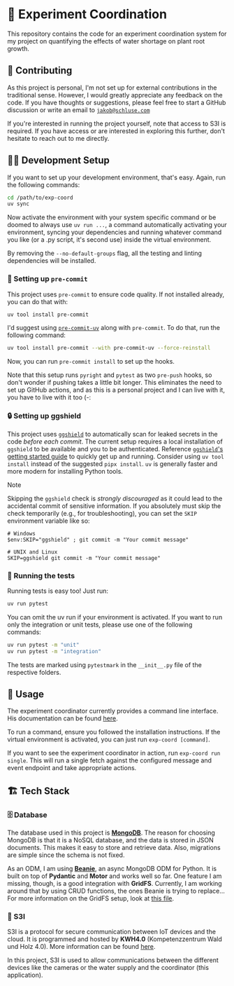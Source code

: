 # 🌱 Experiment Coordination

This repository contains the code for an experiment coordination system for my project on quantifying the effects of water shortage on plant root growth.

## 🤝 Contributing

As this project is personal, I'm not set up for external contributions in the traditional sense. However, I would greatly appreciate any feedback on the code. If you have thoughts or suggestions, please feel free to start a GitHub discussion or write an email to [`jakob@schluse.com`](mailto:jakob@schluse.com)

If you're interested in running the project yourself, note that access to S3I is required. If you have access or are interested in exploring this further, don't hesitate to reach out to me directly.

## 🧑‍💻 Development Setup

If you want to set up your development environment, that's easy. Again, run the following commands:

```bash
cd /path/to/exp-coord
uv sync
```

Now activate the environment with your system specific command or be doomed to always use `uv run ...`, a command automatically activating your environment, syncing your dependencies and running whatever command you like (or a .py script, it's second use) inside the virtual environment.

By removing the `--no-default-groups` flag, all the testing and linting dependencies will be installed.

### 🔎 Setting up `pre-commit`

This project uses `pre-commit` to ensure code quality. If not installed already, you can do that with:

```bash
uv tool install pre-commit
```

I'd suggest using [`pre-commit-uv`](https://pypi.org/project/pre-commit-uv/) along with `pre-commit`. To do that, run the following command:

```bash
uv tool install pre-commit --with pre-commit-uv --force-reinstall
```

Now, you can run `pre-commit install` to set up the hooks.

Note that this setup runs `pyright` and `pytest` as two `pre-push` hooks, so don't wonder if pushing takes a little bit longer. This eliminates the need to set up GitHub actions, and as this is a personal project and I can live with it, you have to live with it too (-:

### 🔒 Setting up ggshield

This project uses [`ggshield`](https://docs.gitguardian.com/platform/gitguardian-suite/gitguardian-cli-ggshield) to automatically scan for leaked secrets in the code *before each commit*. The current setup requires a local installation of `ggshield` to be available and you to be authenticated. Reference [`ggshield`'s getting started guide](https://docs.gitguardian.com/ggshield-docs/getting-started) to quickly get up and running. Consider using `uv tool install` instead of the suggested `pipx install`. `uv` is generally faster and more modern for installing Python tools.

> [!NOTE]
> Skipping the `ggshield` check is *strongly discouraged* as it could lead to the accidental commit of sensitive information. If you absolutely must skip the check temporarily (e.g., for troubleshooting), you can set the `SKIP` environment variable like so:
>
> ```
> # Windows
> $env:SKIP="ggshield" ; git commit -m "Your commit message"
>
> # UNIX and Linux
> SKIP=ggshield git commit -m "Your commit message"
> ```

### 🧪 Running the tests

Running tests is easy too! Just run:

```bash
uv run pytest
```

You can omit the uv run if your environment is activated. If you want to run only the integration or unit tests, please use one of the following commands:

```bash
uv run pytest -m "unit"
uv run pytest -m "integration"
```

The tests are marked using `pytestmark` in the `__init__.py` file of the respective folders.

## 🤖 Usage

The experiment coordinator currently provides a command line interface. His documentation can be found [here](docs/cli.md).

To run a command, ensure you followed the installation instructions. If the virtual environment is activated, you can just run `exp-coord [command]`.

If you want to see the experiment coordinator in action, run `exp-coord run single`. This will run a single fetch against the configured message and event endpoint and take appropriate actions.

## 🏗️ Tech Stack

### 🗄️ Database

The database used in this project is [**MongoDB**](https://www.mongodb.com/). The reason for choosing MongoDB is that it is a NoSQL database, and the data is stored in JSON documents. This makes it easy to store and retrieve data. Also, migrations are simple since the schema is not fixed.

As an ODM, I am using [**Beanie**](https://beanie-odm.dev/), an async MongoDB ODM for Python. It is built on top of **Pydantic** and **Motor** and works well so far. One feature I am missing, though, is a good integration with **GridFS**. Currently, I am working around that by using CRUD functions, the ones Beanie is trying to replace... For more information on the GridFS setup, look at [this file](./src/exp_coord/db/gridfs.py).

### 🔐 S3I

S3I is a protocol for secure communication between IoT devices and the cloud. It is programmed and hosted by **KWH4.0** (Kompetenzzentrum Wald und Holz 4.0). More information can be found [here](https://kwh40.pages.rwth-aachen.de/s3i/).

In this project, S3I is used to allow communications between the different devices like the cameras or the water supply and the coordinator (this application).
